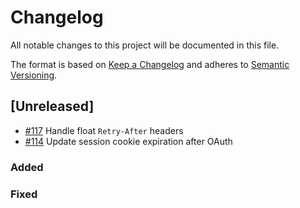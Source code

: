 # Changelog

All notable changes to this project will be documented in this file.

The format is based on [Keep a Changelog](http://keepachangelog.com/en/1.0.0/)
and adheres to [Semantic Versioning](http://semver.org/spec/v2.0.0.html).

## [Unreleased]

- [#117](https://github.com/Shopify/shopify-php-api/pull/117) Handle float `Retry-After` headers
- [#114](https://github.com/Shopify/shopify-php-api/pull/114) Update session cookie expiration after OAuth

### Added
### Fixed
